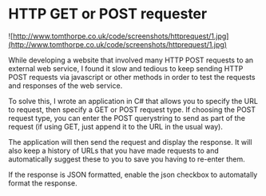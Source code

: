 # HTTP GET or POST requester #

![http://www.tomthorpe.co.uk/code/screenshots/httprequest/1.jpg](http://www.tomthorpe.co.uk/code/screenshots/httprequest/1.jpg)

While developing a website that involved many HTTP POST requests to an external web service, I found it slow and tedious to keep sending HTTP POST requests via javascript or other methods in order to test the requests and responses of the web service.

To solve this, I wrote an application in C# that allows you to specify the URL to request, then specify a GET or POST request type. If choosing the POST request type, you can enter the POST querystring to send as part of the request (if using GET, just append it to the URL in the usual way).

The application will then send the request and display the response. It will also keep a history of URLs that you have made requests to and automatically suggest these to you to save you having to re-enter them.

If the response is JSON formatted, enable the json checkbox to automatally format the response.